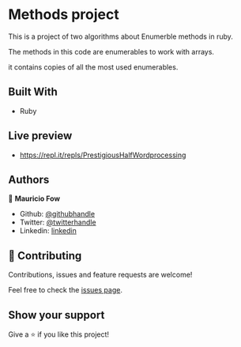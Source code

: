# Methods project

This is a project of two algorithms about Enumerble methods in ruby.

The methods in this code are enumerables to work with arrays.

it contains copies of all the most used enumerables.

## Built With

- Ruby

## Live preview
- https://repl.it/repls/PrestigiousHalfWordprocessing

## Authors

👤 **Mauricio Fow**

- Github: [@githubhandle](https://github.com/thedekerone)
- Twitter: [@twitterhandle](https://twitter.com/mauricio_fow)
- Linkedin: [linkedin](https://www.linkedin.com/in/mauricio-fow-aranibar-b2173514b/)

## 🤝 Contributing

Contributions, issues and feature requests are welcome!

Feel free to check the [issues page](issues/).

## Show your support

Give a ⭐️ if you like this project!
